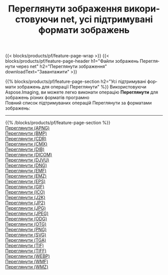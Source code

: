 ﻿---
title: Переглянути зображення використовуючи net, усі підтримувані формати зображень 
weight: 3920
url: /uk/net/viewer 
lang: uk
langdirlevel: 2
locales: zh-hans,ja,it,ru,de,es,fr,nl,id,lt,pl,pt,vi,tr,ko,zh-hant,ar,hi,th,sv,cs,uk,he
description: Використовуючи Aspose.Imaging, ви можете легко Переглянути зображення використовуючи  net
---

{{< blocks/products/pf/feature-page-wrap >}}
{{< blocks/products/pf/feature-page-header h1="Файли зображень Переглянути через net" h2="Переглянути зображення" downloadText="Завантажити" >}}


{{% blocks/products/pf/feature-page-section  h2="Усі підтримувані формати зображень для операції Переглянути" %}}
Використовуючи Aspose.Imaging, ви можете легко виконати операцiю **Переглянути** для  зображень різних форматів програмно
<br/>
Повний список підтримуваних операцій Переглянути за форматами зображень:
<hr/>
{{% /blocks/products/pf/feature-page-section %}}
<div class="container-fluid productfamilypage bg-gray">
    <div class="convertypes bg-gray agp-content section">
        <div class="container">
		<div class="row other-converters">
		    <div class='col-md-2 other-converter remove-lp remove-rp'><a href="/imaging/uk/net/viewer/apng" >Переглянути (APNG)</a></div><div class='col-md-2 other-converter remove-lp remove-rp'><a href="/imaging/uk/net/viewer/bmp" >Переглянути (BMP)</a></div><div class='col-md-2 other-converter remove-lp remove-rp'><a href="/imaging/uk/net/viewer/cdr" >Переглянути (CDR)</a></div><div class='col-md-2 other-converter remove-lp remove-rp'><a href="/imaging/uk/net/viewer/cmx" >Переглянути (CMX)</a></div><div class='col-md-2 other-converter remove-lp remove-rp'><a href="/imaging/uk/net/viewer/dib" >Переглянути (DIB)</a></div><div class='col-md-2 other-converter remove-lp remove-rp'><a href="/imaging/uk/net/viewer/dicom" >Переглянути (DICOM)</a></div><div class='col-md-2 other-converter remove-lp remove-rp'><a href="/imaging/uk/net/viewer/djvu" >Переглянути (DJVU)</a></div><div class='col-md-2 other-converter remove-lp remove-rp'><a href="/imaging/uk/net/viewer/dng" >Переглянути (DNG)</a></div><div class='col-md-2 other-converter remove-lp remove-rp'><a href="/imaging/uk/net/viewer/emf" >Переглянути (EMF)</a></div><div class='col-md-2 other-converter remove-lp remove-rp'><a href="/imaging/uk/net/viewer/emz" >Переглянути (EMZ)</a></div><div class='col-md-2 other-converter remove-lp remove-rp'><a href="/imaging/uk/net/viewer/eps" >Переглянути (EPS)</a></div><div class='col-md-2 other-converter remove-lp remove-rp'><a href="/imaging/uk/net/viewer/gif" >Переглянути (GIF)</a></div><div class='col-md-2 other-converter remove-lp remove-rp'><a href="/imaging/uk/net/viewer/ico" >Переглянути (ICO)</a></div><div class='col-md-2 other-converter remove-lp remove-rp'><a href="/imaging/uk/net/viewer/j2k" >Переглянути (J2K)</a></div><div class='col-md-2 other-converter remove-lp remove-rp'><a href="/imaging/uk/net/viewer/jp2" >Переглянути (JP2)</a></div><div class='col-md-2 other-converter remove-lp remove-rp'><a href="/imaging/uk/net/viewer/jpg" >Переглянути (JPG)</a></div><div class='col-md-2 other-converter remove-lp remove-rp'><a href="/imaging/uk/net/viewer/jpeg" >Переглянути (JPEG)</a></div><div class='col-md-2 other-converter remove-lp remove-rp'><a href="/imaging/uk/net/viewer/odg" >Переглянути (ODG)</a></div><div class='col-md-2 other-converter remove-lp remove-rp'><a href="/imaging/uk/net/viewer/otg" >Переглянути (OTG)</a></div><div class='col-md-2 other-converter remove-lp remove-rp'><a href="/imaging/uk/net/viewer/png" >Переглянути (PNG)</a></div><div class='col-md-2 other-converter remove-lp remove-rp'><a href="/imaging/uk/net/viewer/svg" >Переглянути (SVG)</a></div><div class='col-md-2 other-converter remove-lp remove-rp'><a href="/imaging/uk/net/viewer/tga" >Переглянути (TGA)</a></div><div class='col-md-2 other-converter remove-lp remove-rp'><a href="/imaging/uk/net/viewer/tif" >Переглянути (TIF)</a></div><div class='col-md-2 other-converter remove-lp remove-rp'><a href="/imaging/uk/net/viewer/tiff" >Переглянути (TIFF)</a></div><div class='col-md-2 other-converter remove-lp remove-rp'><a href="/imaging/uk/net/viewer/webp" >Переглянути (WEBP)</a></div><div class='col-md-2 other-converter remove-lp remove-rp'><a href="/imaging/uk/net/viewer/wmf" >Переглянути (WMF)</a></div><div class='col-md-2 other-converter remove-lp remove-rp'><a href="/imaging/uk/net/viewer/wmz" >Переглянути (WMZ)</a></div>
                </div>
        </div>
    </div>
</div>
<br/>
